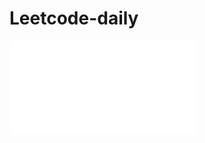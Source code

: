 # Leetcode-daily
 
<iframe src="//player.bilibili.com/player.html?aid=925704133&bvid=BV1BT4y1u739&cid=193200068&page=1" scrolling="no" border="0" frameborder="no" framespacing="0" allowfullscreen="true"> </iframe>
